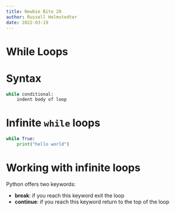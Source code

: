 ```yaml
--- 
title: Newbie Bite 20
author: Russell Helmstedter
date: 2022-03-19
--- 
```


# While Loops

# Syntax

```python
while conditional:
    indent body of loop
```

# Infinite `while` loops

```python
while True:
    print("hello world")
```

# Working with infinite loops

Python offers two keywords: 

- **break**: if you reach this keyword exit the loop
- **continue**: if you reach this keyword return to the top of the loop

